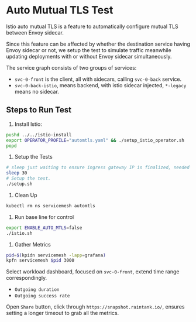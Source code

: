 # Auto Mutual TLS Test

Istio auto mutual TLS is a feature to automatically configure mutual TLS between Envoy sidecar.

Since this feature can be affected by whether the destination service having Envoy sidecar or not, we setup the test to simulate traffic meanwhile updating deployments with or without Envoy sidecar simultaneously.

The service graph consists of two groups of services:

- `svc-0-front` is the client, all with sidecars, calling `svc-0-back` service.
- `svc-0-back-istio`, means backend, with istio sidecar injected, `*-legacy` means no sidecar.

## Steps to Run Test

1. Install Istio:

```bash
pushd ../../istio-install
export OPERATOR_PROFILE="automtls.yaml" && ./setup_istio_operator.sh
popd
```

1. Setup the Tests

```bash
# sleep just waiting to ensure ingress gateway IP is finalized, needed for fortio client.
sleep 30
# Setup the test.
./setup.sh
```

1. Clean Up

```bash
kubectl rm ns servicemesh automtls
```

1. Run base line for control

```bash
export ENABLE_AUTO_MTLS=false
./istio.sh
```

1. Gather Metrics

```bash
pid=$(kpidn servicemesh -lapp=grafana)
kpfn servicemesh $pid 3000
```

Select workload dashboard, focused on `svc-0-front`, extend time range correspondingly.

- `Outgoing duration`
- `Outgoing success rate`

Open `Share` button, click through `https://snapshot.raintank.io/`, ensures setting a longer timeout
to grab all the metrics.

